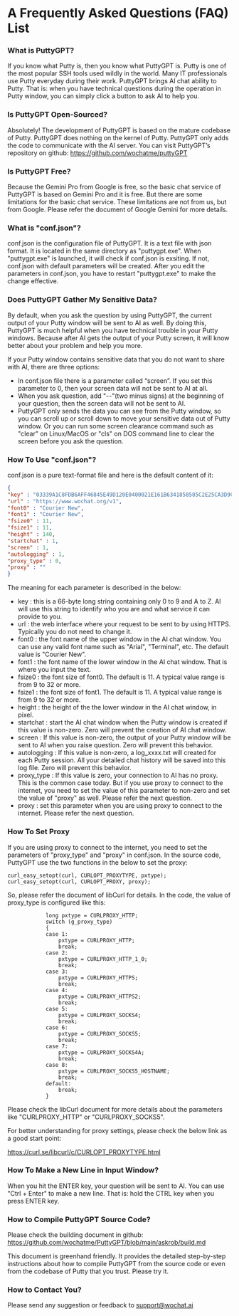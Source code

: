 # A Frequently Asked Questions (FAQ) List

### What is PuttyGPT?

If you know what Putty is, then you know what PuttyGPT is. Putty is one of the most popular SSH tools used wildly in the world. Many IT professionals use Putty everyday during their work. PuttyGPT brings AI chat ability to Putty. That is: when you have technical questions during the operation in Putty window, you can simply click a button to ask AI to help you.

### Is PuttyGPT Open-Sourced?

Absolutely! The development of PuttyGPT is based on the mature codebase of Putty. PuttyGPT does nothing on the kernel of Putty. PuttyGPT only adds the code to communicate with the AI server. You can visit PuttyGPT’s repository on github: https://github.com/wochatme/puttyGPT

### Is PuttyGPT Free?

Because the Gemini Pro from Google is free, so the basic chat service of PuttyGPT is based on Gemini Pro and it is free. But there are some limitations for the basic chat service. These limitations are not from us, but from Google. Please refer the document of Google Gemini for more details.

### What is "conf.json"?

conf.json is the configuration file of PuttyGPT. It is a text file with json format. It is located in the same directory as "puttygpt.exe". When "puttygpt.exe" is launched, it will check if conf.json is exsiting. If not, conf.json with default parameters will be created. After you edit the parameters in conf.json, you have to restart "puttygpt.exe" to make the change effective.

### Does PuttyGPT Gather My Sensitive Data?

By default, when you ask the question by using PuttyGPT, the current output of your Putty window will be sent to AI as well. By doing this, PuttyGPT is much helpful when you have technical trouble in your Putty windows. Because after AI gets the output of your Putty screen, it will know better about your problem and help you more.

If your Putty window contains sensitive data that you do not want to share with AI, there are three options:

- In conf.json file there is a parameter called “screen”. If you set this parameter to 0, then your screen data will not be sent to AI at all.
- When you ask question, add "--"(two minus signs) at the beginning of your question, then the screen data will not be sent to AI.
- PuttyGPT only sends the data you can see from the Putty window, so you can scroll up or scroll down to move your sensitive data out of Putty window. Or you can run some screen clearance command such as "clear" on Linux/MacOS or "cls" on DOS command line to clear the screen before you ask the question.

### How To Use "conf.json"?

conf.json is a pure text-format file and here is the default content of it:
```json
{
"key" : "03339A1C8FDB6AFF46845E49D120E0400021E161B6341858585C2E25CA3D9C01CA",
"url" : "https://www.wochat.org/v1",
"font0" : "Courier New",
"font1" : "Courier New",
"fsize0" : 11,
"fsize1" : 11,
"height" : 140,
"startchat" : 1,
"screen" : 1,
"autologging" : 1,
"proxy_type" : 0,
"proxy" : ""
}
```

The meaning for each parameter is described in the below:
- key : this is a 66-byte long string containing only 0 to 9 and A to Z. AI will use this string to identify who you are and what service it can provide to you.
- url : the web interface where your request to be sent to by using HTTPS. Typically you do not need to change it.
- font0 : the font name of the upper window in the AI chat window. You can use any valid font name such as "Arial", "Terminal", etc. The default value is "Courier New".
- font1 : the font name of the lower window in the AI chat window. That is where you input the text.
- fsize0 : the font size of font0. The default is 11. A typical value range is from 9 to 32 or more.
- fsize1 : the font size of font1. The default is 11. A typical value range is from 9 to 32 or more.
- height : the height of the the lower window in the AI chat window, in pixel.
- startchat : start the AI chat window when the Putty window is created if this value is non-zero. Zero will prevent the creation of AI chat window.
- screen : If this value is non-zero, the output of your Putty window will be sent to AI when you raise question. Zero will prevent this behavior.
- autologging : If this value is non-zero, a log_xxxx.txt will created for each Putty session. All your detailed chat history will be saved into this log file. Zero will prevent this behavior.
- proxy_type : If this value is zero, your connection to AI has no proxy. This is the common case today. But if you use proxy to connect to the internet, you need to set the value of this parameter to non-zero and set the value of "proxy" as well. Please refer the next question.
- proxy : set this parameter when you are using proxy to connect to the internet. Please refer the next question.

### How To Set Proxy
If you are using proxy to connect to the internet, you need to set the parameters of "proxy_type" and "proxy" in conf.json. In the source code, PuttyGPT use the two functions in the below to set the proxy:
```
curl_easy_setopt(curl, CURLOPT_PROXYTYPE, pxtype);
curl_easy_setopt(curl, CURLOPT_PROXY, proxy);
```
So, please refer the document of libCurl for details. In the code, the value of proxy_type is configured like this:
```
            long pxtype = CURLPROXY_HTTP;
            switch (g_proxy_type)
            {
            case 1:
                pxtype = CURLPROXY_HTTP;
                break;
            case 2:
                pxtype = CURLPROXY_HTTP_1_0;
                break;
            case 3:
                pxtype = CURLPROXY_HTTPS;
                break;
            case 4:
                pxtype = CURLPROXY_HTTPS2;
                break;
            case 5:
                pxtype = CURLPROXY_SOCKS4;
                break;
            case 6:
                pxtype = CURLPROXY_SOCKS5;
                break;
            case 7:
                pxtype = CURLPROXY_SOCKS4A;
                break;
            case 8:
                pxtype = CURLPROXY_SOCKS5_HOSTNAME;
                break;
            default:
                break;
            }
```

Please check the libCurl document for more details about the parameters like "CURLPROXY_HTTP" or "CURLPROXY_SOCKS5".

For better understanding for proxy settings, please check the below link as a good start point:

https://curl.se/libcurl/c/CURLOPT_PROXYTYPE.html

### How To Make a New Line in Input Window?
When you hit the ENTER key, your question will be sent to AI. You can use "Ctrl + Enter" to make a new line. That is: hold the CTRL key when you press ENTER key.

### How to Compile PuttyGPT Source Code?

Please check the building document in github: https://github.com/wochatme/PuttyGPT/blob/main/askrob/build.md

This document is greenhand friendly. It provides the detailed step-by-step instructions about how to compile PuttyGPT from the source code or even from the codebase of Putty that you trust. Please try it.

### How to Contact You?

Please send any suggestion or feedback to support@wochat.ai


